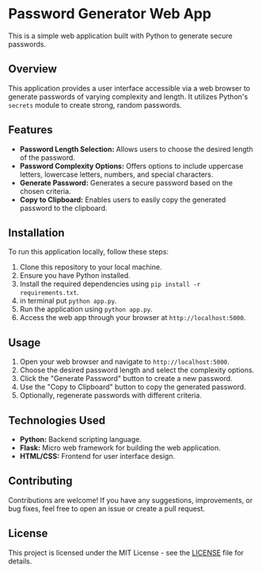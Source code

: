 # Password Generator Web App

This is a simple web application built with Python to generate secure passwords.

## Overview

This application provides a user interface accessible via a web browser to generate passwords of varying complexity and length. It utilizes Python's `secrets` module to create strong, random passwords.

## Features

- **Password Length Selection:** Allows users to choose the desired length of the password.
- **Password Complexity Options:** Offers options to include uppercase letters, lowercase letters, numbers, and special characters.
- **Generate Password:** Generates a secure password based on the chosen criteria.
- **Copy to Clipboard:** Enables users to easily copy the generated password to the clipboard.

## Installation

To run this application locally, follow these steps:

1. Clone this repository to your local machine.
2. Ensure you have Python installed.
3. Install the required dependencies using `pip install -r requirements.txt`.
4. in terminal put `python app.py`.
5. Run the application using `python app.py`.
6. Access the web app through your browser at `http://localhost:5000`.

## Usage

1. Open your web browser and navigate to `http://localhost:5000`.
2. Choose the desired password length and select the complexity options.
3. Click the "Generate Password" button to create a new password.
4. Use the "Copy to Clipboard" button to copy the generated password.
5. Optionally, regenerate passwords with different criteria.

## Technologies Used

- **Python:** Backend scripting language.
- **Flask:** Micro web framework for building the web application.
- **HTML/CSS:** Frontend for user interface design.

## Contributing

Contributions are welcome! If you have any suggestions, improvements, or bug fixes, feel free to open an issue or create a pull request.

## License

This project is licensed under the MIT License - see the [LICENSE](LICENSE) file for details.
